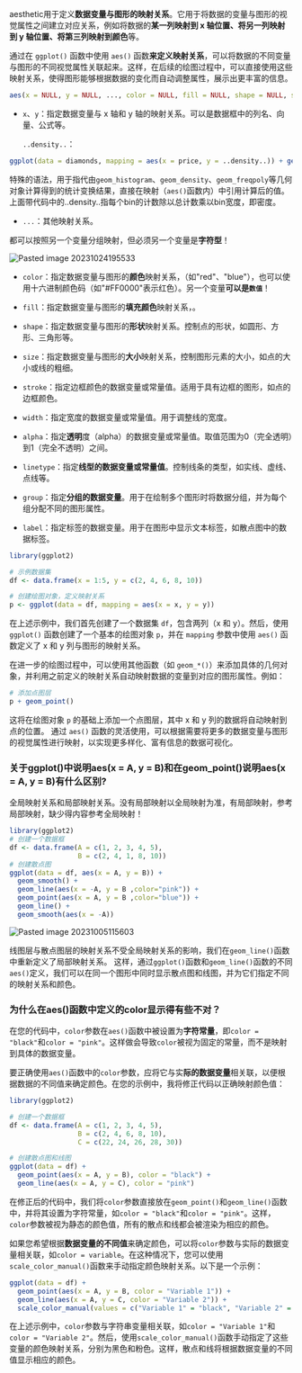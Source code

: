 aesthetic用于定义**数据变量与图形的映射关系**。它用于将数据的变量与图形的视觉属性之间建立对应关系，例如将数据的**某一列映射到 x 轴位置、将另一列映射到 y 轴位置、将第三列映射到颜色**等。

通过在 `ggplot()` 函数中使用 `aes()` 函数**来定义映射关系**，可以将数据的不同变量与图形的不同视觉属性关联起来。这样，在后续的绘图过程中，可以直接使用这些映射关系，使得图形能够根据数据的变化而自动调整属性，展示出更丰富的信息。

```R
aes(x = NULL, y = NULL, ..., color = NULL, fill = NULL, shape = NULL, size = NULL, alpha = NULL)
```

- `x`、`y`：指定数据变量与 x 轴和 y 轴的映射关系。可以是数据框中的列名、向量、公式等。

	`..density..`：
```R
ggplot(data = diamonds, mapping = aes(x = price, y = ..density..)) + geom_freqpoly(mapping = aes(colour = cut), binwidth = 500)
```
特殊的语法，用于指代由`geom_histogram`、`geom_density`、`geom_freqpoly`等几何对象计算得到的统计变换结果，直接在映射（`aes()`函数内）中引用计算后的值。
上面带代码中的..density..指每个bin的计数除以总计数乘以bin宽度，即密度。

- `...`：其他映射关系。

都可以按照另一个变量分组映射，但必须另一个变量是**字符型**！

![Pasted image 20231024195533](Pasted%20image%2020231024195533.png)

- `color`：指定数据变量与图形的**颜色**映射关系，（如"red"、"blue"），也可以使用十六进制颜色码（如"#FF0000"表示红色）。另一个变量**可以是`数值`**！

- `fill`：指定数据变量与图形的**填充颜色**映射关系，。

- `shape`：指定数据变量与图形的**形状**映射关系。控制点的形状，如圆形、方形、三角形等。

- `size`：指定数据变量与图形的**大小**映射关系，控制图形元素的大小，如点的大小或线的粗细。

- `stroke`：指定边框颜色的数据变量或常量值。适用于具有边框的图形，如点的边框颜色。

- `width`：指定宽度的数据变量或常量值。用于调整线的宽度。

- `alpha`：指定**透明**度（alpha）的数据变量或常量值。取值范围为0（完全透明）到1（完全不透明）之间。

- `linetype`：指定**线型的数据变量或常量值**。控制线条的类型，如实线、虚线、点线等。

- `group`：指定**分组的数据变量**。用于在绘制多个图形时将数据分组，并为每个组分配不同的图形属性。

- `label`：指定标签的数据变量。用于在图形中显示文本标签，如散点图中的数据标签。

```R
library(ggplot2)

# 示例数据集
df <- data.frame(x = 1:5, y = c(2, 4, 6, 8, 10))

# 创建绘图对象，定义映射关系
p <- ggplot(data = df, mapping = aes(x = x, y = y))
```

在上述示例中，我们首先创建了一个数据集 `df`，包含两列（x 和 y）。然后，使用 `ggplot()` 函数创建了一个基本的绘图对象 `p`，并在 `mapping` 参数中使用 `aes()` 函数定义了 x 和 y 列与图形的映射关系。


在进一步的绘图过程中，可以使用其他函数（如 `geom_*()`）来添加具体的几何对象，并利用之前定义的映射关系自动映射数据的变量到对应的图形属性。例如：

```R
# 添加点图层
p + geom_point()
```

这将在绘图对象 `p` 的基础上添加一个点图层，其中 x 和 y 列的数据将自动映射到点的位置。
通过 `aes()` 函数的灵活使用，可以根据需要将更多的数据变量与图形的视觉属性进行映射，以实现更多样化、富有信息的数据可视化。

### 关于ggplot()中说明aes(x = A, y = B)和在geom_point()说明aes(x = A, y = B)有什么区别?
全局映射关系和局部映射关系。没有局部映射以全局映射为准，有局部映射，参考局部映射，缺少得内容参考全局映射！

```R
library(ggplot2)
# 创建一个数据框
df <- data.frame(A = c(1, 2, 3, 4, 5),
                 B = c(2, 4, 1, 8, 10))
# 创建散点图
ggplot(data = df, aes(x = A, y = B)) +
  geom_smooth() +
  geom_line(aes(x = -A, y = B ,color="pink")) +
  geom_point(aes(x = A, y = B ,color="blue")) +
  geom_line() +
  geom_smooth(aes(x = -A))
```
![Pasted image 20231005115603](Pasted%20image%2020231005115603.png)

线图层与散点图层的映射关系不受全局映射关系的影响，我们在`geom_line()`函数中重新定义了局部映射关系。
这样，通过`ggplot()`函数和`geom_line()`函数的不同`aes()`定义，我们可以在同一个图形中同时显示散点图和线图，并为它们指定不同的映射关系和颜色。

### 为什么在aes()函数中定义的color显示得有些不对？
在您的代码中，`color`参数在`aes()`函数中被设置为**字符常量**，即`color = "black"`和`color = "pink"`。这样做会导致`color`被视为固定的常量，而不是映射到具体的数据变量。

要正确使用`aes()`函数中的`color`参数，应将它与实**际的数据变量**相关联，以便根据数据的不同值来确定颜色。在您的示例中，我将修正代码以正确映射颜色值：

```R
library(ggplot2)

# 创建一个数据框
df <- data.frame(A = c(1, 2, 3, 4, 5),
                 B = c(2, 4, 6, 8, 10),
                 C = c(22, 24, 26, 28, 30))

# 创建散点图和线图
ggplot(data = df) +
  geom_point(aes(x = A, y = B), color = "black") +
  geom_line(aes(x = A, y = C), color = "pink")
```

在修正后的代码中，我们将`color`参数直接放在`geom_point()`和`geom_line()`函数中，并将其设置为字符常量，如`color = "black"`和`color = "pink"`。这样，`color`参数被视为静态的颜色值，所有的散点和线都会被渲染为相应的颜色。

如果您希望根据**数据变量的不同值**来确定颜色，可以将`color`参数与实际的数据变量相关联，如`color = variable`。在这种情况下，您可以使用`scale_color_manual()`函数来手动指定颜色映射关系。以下是一个示例：
```R
ggplot(data = df) +
  geom_point(aes(x = A, y = B, color = "Variable 1")) +
  geom_line(aes(x = A, y = C, color = "Variable 2")) +
  scale_color_manual(values = c("Variable 1" = "black", "Variable 2" = "pink"))
```

在上述示例中，`color`参数与字符串变量相关联，如`color = "Variable 1"`和`color = "Variable 2"`。然后，使用`scale_color_manual()`函数手动指定了这些变量的颜色映射关系，分别为黑色和粉色。这样，散点和线将根据数据变量的不同值显示相应的颜色。